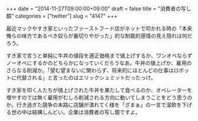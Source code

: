 +++
date = "2014-11-27T09:00:00+09:00"
draft = false
title = "消費者の写し鏡"
categories = ["twitter"]
slug = "4147"
+++

最近マックやすき家といったファーストフード店がネットで叩かれる時の「本来俺らの味方であるべき奴らが裏切りやがった」的な制裁的感情の見え隠れは何だろう。

すき家で言うと単純に牛丼の値段を適正価格まで値上げするか、ワンオペならずノーオペにするかのどちらかになっていくだろうなあ。牛丼の値上げか、雇用のさらなる削減か。「望む望まないに関わらず、将来的にほとんどの仕事はロボットに代替される」と言ったのはエリックシュミットだったっけ。

すき家を叩く人たちが値上げされた牛丼を果たして食べるのか、オペレーターを増やすのでは無く雇用がむしろ削減される方向に動いてしまうことをどう思うのか。行き過ぎた競争の末路に店舗が潰れてく様を「ざまぁ」の一言で溜飲を下げる世の中は結構しんどい。企業は消費者の写し鏡ですよ。
